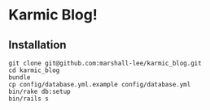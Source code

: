 # Karmic Blog!

## Installation

    git clone git@github.com:marshall-lee/karmic_blog.git
    cd karmic_blog
    bundle
    cp config/database.yml.example config/database.yml
    bin/rake db:setup
    bin/rails s
